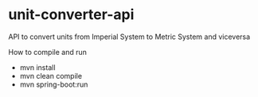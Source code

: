 # unit-converter-api
API to convert units from Imperial System to Metric System and viceversa

How to compile and run
* mvn install
* mvn clean compile
* mvn spring-boot:run
